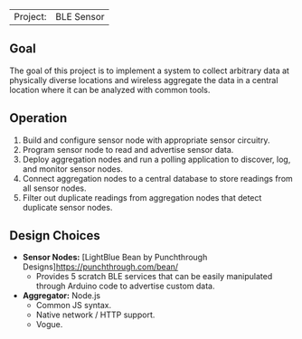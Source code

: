 <table>
<tr><td>Project:</td><td>BLE Sensor</td>
</table>

Goal
----
The goal of this project is to implement a system to collect arbitrary data at physically diverse locations and wireless aggregate the data in a central location where it can be analyzed with common tools.

Operation
---------
1. Build and configure sensor node with appropriate sensor circuitry.
1. Program sensor node to read and advertise sensor data.
1. Deploy aggregation nodes and run a polling application to discover, log, and monitor sensor nodes.
1. Connect aggregation nodes to a central database to store readings from all sensor nodes.
1. Filter out duplicate readings from aggregation nodes that detect duplicate sensor nodes.

Design Choices
--------------
- **Sensor Nodes:** [LightBlue Bean by Punchthrough Designs]<https://punchthrough.com/bean/>
   - Provides 5 scratch BLE services that can be easily manipulated through Arduino code to advertise custom data.
- **Aggregator:** Node.js
   - Common JS syntax.
   - Native network / HTTP support.
   - Vogue.
